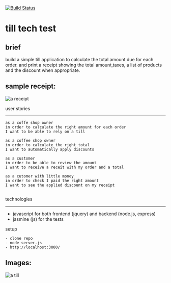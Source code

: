 [![Build Status](https://travis-ci.org/bagolol/till_tech_test.png)](https://travis-ci.org/bagolol/till_tech_test)


till tech test
==============

brief
-----

build a simple till application to calculate the total amount due for each order. and print a receipt showing the total amount,taxes, a list of products and the discount when appropriate.



sample receipt:
-------

![a receipt](/images/receipt.jpg)



user stories

------------

````
as a coffe shop owner
in order to calculate the right amount for each order
I want to be able to rely on a till

as a coffee shop owner
in order to calculate the right total
I want to automatically apply discounts

as a customer
in order to be able to review the amount
I want to receive a receit with my order and a total

as a cutomer with little money
in order to check I paid the right amount
I want to see the applied discount on my receipt


````


technologies

------------

- javascript for both frontend (jquery) and backend (node.js, express)
- jasmine (js) for the tests



setup



`````
- clone repo
- node server.js
- http://localhost:3000/

`````


Images:
-------

![a till](/images/till.jpg)